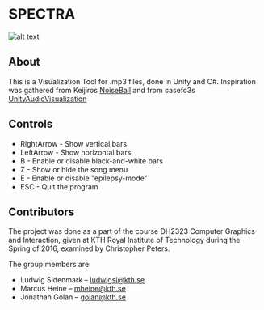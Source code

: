 # SPECTRA

![alt text](http://i.imgur.com/V2FPcuj.png "Spectra Screenshot - Horizontal bars with black-and-white mode on")

## About
This is a Visualization Tool for .mp3 files, done in Unity and C#. Inspiration was gathered from Keijiros [NoiseBall](https://github.com/keijiro/NoiseBall/blob/master/README.md) and from casefc3s [UnityAudioVisualization](https://github.com/casefc3s/Unity-AudioVisualization-)

## Controls
* RightArrow - Show vertical bars
* LeftArrow - Show horizontal bars
* B - Enable or disable black-and-white bars
* Z - Show or hide the song menu
* E - Enable or disable "epilepsy-mode"
* ESC - Quit the program

## Contributors
The project was done as a part of the course DH2323 Computer Graphics and Interaction, given at KTH Royal Institute of Technology during the Spring of 2016, examined by Christopher Peters.

The group members are:
* Ludwig Sidenmark – ludwigsi@kth.se
* Marcus Heine – mheine@kth.se
* Jonathan Golan – golan@kth.se
